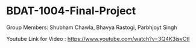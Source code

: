 # BDAT-1004-Final-Project
Group Members: Shubham Chawla, Bhavya Rastogi, Parbhjoyt Singh

Youtube Link for Video : https://www.youtube.com/watch?v=3Q4K3jsvCtI
